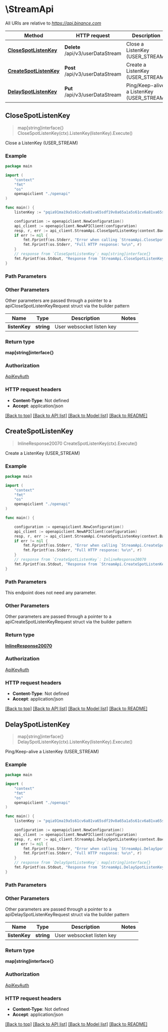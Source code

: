 # \StreamApi

All URIs are relative to *https://api.binance.com*

Method | HTTP request | Description
------------- | ------------- | -------------
[**CloseSpotListenKey**](StreamApi.md#CloseSpotListenKey) | **Delete** /api/v3/userDataStream | Close a ListenKey (USER_STREAM)
[**CreateSpotListenKey**](StreamApi.md#CreateSpotListenKey) | **Post** /api/v3/userDataStream | Create a ListenKey (USER_STREAM)
[**DelaySpotListenKey**](StreamApi.md#DelaySpotListenKey) | **Put** /api/v3/userDataStream | Ping/Keep-alive a ListenKey (USER_STREAM)



## CloseSpotListenKey

> map[string]interface{} CloseSpotListenKey(ctx).ListenKey(listenKey).Execute()

Close a ListenKey (USER_STREAM)



### Example

```go
package main

import (
    "context"
    "fmt"
    "os"
    openapiclient "./openapi"
)

func main() {
    listenKey := "pqia91ma19a5s61cv6a81va65sdf19v8a65a1a5s61cv6a81va65sdf19v8a65a1" // string | User websocket listen key (optional)

    configuration := openapiclient.NewConfiguration()
    api_client := openapiclient.NewAPIClient(configuration)
    resp, r, err := api_client.StreamApi.CloseSpotListenKey(context.Background()).ListenKey(listenKey).Execute()
    if err != nil {
        fmt.Fprintf(os.Stderr, "Error when calling `StreamApi.CloseSpotListenKey``: %v\n", err)
        fmt.Fprintf(os.Stderr, "Full HTTP response: %v\n", r)
    }
    // response from `CloseSpotListenKey`: map[string]interface{}
    fmt.Fprintf(os.Stdout, "Response from `StreamApi.CloseSpotListenKey`: %v\n", resp)
}
```

### Path Parameters



### Other Parameters

Other parameters are passed through a pointer to a apiCloseSpotListenKeyRequest struct via the builder pattern


Name | Type | Description  | Notes
------------- | ------------- | ------------- | -------------
 **listenKey** | **string** | User websocket listen key | 

### Return type

**map[string]interface{}**

### Authorization

[ApiKeyAuth](../README.md#ApiKeyAuth)

### HTTP request headers

- **Content-Type**: Not defined
- **Accept**: application/json

[[Back to top]](#) [[Back to API list]](../README.md#documentation-for-api-endpoints)
[[Back to Model list]](../README.md#documentation-for-models)
[[Back to README]](../README.md)


## CreateSpotListenKey

> InlineResponse20070 CreateSpotListenKey(ctx).Execute()

Create a ListenKey (USER_STREAM)



### Example

```go
package main

import (
    "context"
    "fmt"
    "os"
    openapiclient "./openapi"
)

func main() {

    configuration := openapiclient.NewConfiguration()
    api_client := openapiclient.NewAPIClient(configuration)
    resp, r, err := api_client.StreamApi.CreateSpotListenKey(context.Background()).Execute()
    if err != nil {
        fmt.Fprintf(os.Stderr, "Error when calling `StreamApi.CreateSpotListenKey``: %v\n", err)
        fmt.Fprintf(os.Stderr, "Full HTTP response: %v\n", r)
    }
    // response from `CreateSpotListenKey`: InlineResponse20070
    fmt.Fprintf(os.Stdout, "Response from `StreamApi.CreateSpotListenKey`: %v\n", resp)
}
```

### Path Parameters

This endpoint does not need any parameter.

### Other Parameters

Other parameters are passed through a pointer to a apiCreateSpotListenKeyRequest struct via the builder pattern


### Return type

[**InlineResponse20070**](InlineResponse20070.md)

### Authorization

[ApiKeyAuth](../README.md#ApiKeyAuth)

### HTTP request headers

- **Content-Type**: Not defined
- **Accept**: application/json

[[Back to top]](#) [[Back to API list]](../README.md#documentation-for-api-endpoints)
[[Back to Model list]](../README.md#documentation-for-models)
[[Back to README]](../README.md)


## DelaySpotListenKey

> map[string]interface{} DelaySpotListenKey(ctx).ListenKey(listenKey).Execute()

Ping/Keep-alive a ListenKey (USER_STREAM)



### Example

```go
package main

import (
    "context"
    "fmt"
    "os"
    openapiclient "./openapi"
)

func main() {
    listenKey := "pqia91ma19a5s61cv6a81va65sdf19v8a65a1a5s61cv6a81va65sdf19v8a65a1" // string | User websocket listen key (optional)

    configuration := openapiclient.NewConfiguration()
    api_client := openapiclient.NewAPIClient(configuration)
    resp, r, err := api_client.StreamApi.DelaySpotListenKey(context.Background()).ListenKey(listenKey).Execute()
    if err != nil {
        fmt.Fprintf(os.Stderr, "Error when calling `StreamApi.DelaySpotListenKey``: %v\n", err)
        fmt.Fprintf(os.Stderr, "Full HTTP response: %v\n", r)
    }
    // response from `DelaySpotListenKey`: map[string]interface{}
    fmt.Fprintf(os.Stdout, "Response from `StreamApi.DelaySpotListenKey`: %v\n", resp)
}
```

### Path Parameters



### Other Parameters

Other parameters are passed through a pointer to a apiDelaySpotListenKeyRequest struct via the builder pattern


Name | Type | Description  | Notes
------------- | ------------- | ------------- | -------------
 **listenKey** | **string** | User websocket listen key | 

### Return type

**map[string]interface{}**

### Authorization

[ApiKeyAuth](../README.md#ApiKeyAuth)

### HTTP request headers

- **Content-Type**: Not defined
- **Accept**: application/json

[[Back to top]](#) [[Back to API list]](../README.md#documentation-for-api-endpoints)
[[Back to Model list]](../README.md#documentation-for-models)
[[Back to README]](../README.md)

